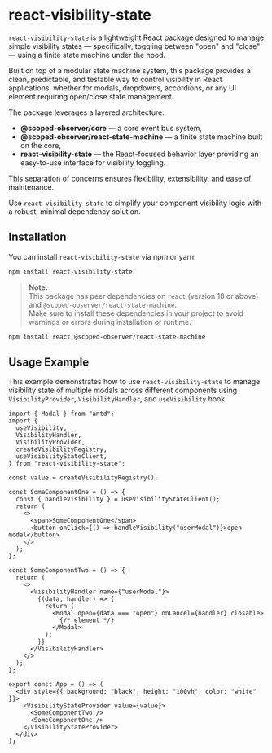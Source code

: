 # react-visibility-state

`react-visibility-state` is a lightweight React package designed to manage simple visibility states — specifically, toggling between "open" and "close" — using a finite state machine under the hood.

Built on top of a modular state machine system, this package provides a clean, predictable, and testable way to control visibility in React applications, whether for modals, dropdowns, accordions, or any UI element requiring open/close state management.

The package leverages a layered architecture:

- **@scoped-observer/core** — a core event bus system,
- **@scoped-observer/react-state-machine** — a finite state machine built on the core,
- **react-visibility-state** — the React-focused behavior layer providing an easy-to-use interface for visibility toggling.

This separation of concerns ensures flexibility, extensibility, and ease of maintenance.

Use `react-visibility-state` to simplify your component visibility logic with a robust, minimal dependency solution.

## Installation

You can install `react-visibility-state` via npm or yarn:

```bash
npm install react-visibility-state
```

> **Note:**  
> This package has peer dependencies on `react` (version 18 or above) and `@scoped-observer/react-state-machine`.  
> Make sure to install these dependencies in your project to avoid warnings or errors during installation or runtime.

```bash
npm install react @scoped-observer/react-state-machine
```

## Usage Example

This example demonstrates how to use `react-visibility-state` to manage visibility state of multiple modals across different components using `VisibilityProvider`, `VisibilityHandler`, and `useVisibility` hook.

```tsx
import { Modal } from "antd";
import {
  useVisibility,
  VisibilityHandler,
  VisibilityProvider,
  createVisibilityRegistry,
  useVisibilityStateClient,
} from "react-visibility-state";

const value = createVisibilityRegistry();

const SomeComponentOne = () => {
  const { handleVisibility } = useVisibilityStateClient();
  return (
    <>
      <span>SomeComponentOne</span>
      <button onClick={() => handleVisibility("userModal")}>open modal</button>
    </>
  );
};

const SomeComponentTwo = () => {
  return (
    <>
      <VisibilityHandler name={"userModal"}>
        {(data, handler) => {
          return (
            <Modal open={data === "open"} onCancel={handler} closable>
              {/* element */}
            </Modal>
          );
        }}
      </VisibilityHandler>
    </>
  );
};

export const App = () => (
  <div style={{ background: "black", height: "100vh", color: "white" }}>
    <VisibilityStateProvider value={value}>
      <SomeComponentTwo />
      <SomeComponentOne />
    </VisibilityStateProvider>
  </div>
);
```
